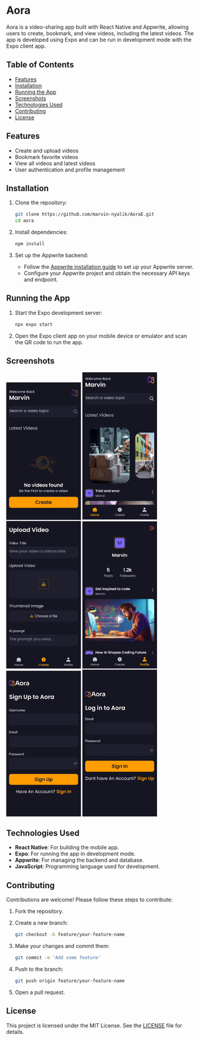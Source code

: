 # Aora

Aora is a video-sharing app built with React Native and Appwrite, allowing users to create, bookmark, and view videos, including the latest videos. The app is developed using Expo and can be run in development mode with the Expo client app.



## Table of Contents

- [Features](#features)
- [Installation](#installation)
- [Running the App](#running-the-app)
- [Screenshots](#screenshots)
- [Technologies Used](#technologies-used)
- [Contributing](#contributing)
- [License](#license)

## Features

- Create and upload videos
- Bookmark favorite videos
- View all videos and latest videos
- User authentication and profile management

## Installation

1. Clone the repository:

   ```bash
   git clone https://github.com/marvin-nyalik/AoraE.git
   cd aora
   ```

2. Install dependencies:

   ```bash
   npm install
   ```

3. Set up the Appwrite backend:
   - Follow the [Appwrite installation guide](https://appwrite.io/docs/installation) to set up your Appwrite server.
   - Configure your Appwrite project and obtain the necessary API keys and endpoint.


## Running the App

1. Start the Expo development server:

   ```bash
   npx expo start
   ```

2. Open the Expo client app on your mobile device or emulator and scan the QR code to run the app.

## Screenshots
<img src="./screenshots/Screenshot_2024-07-30-13-35-23-90_f73b71075b1de7323614b647fe394240.jpg" alt="Screenshot of the application" width="200" />

<img src="./screenshots/Screenshot_2024-07-30-13-35-36-13_f73b71075b1de7323614b647fe394240.jpg" alt="Screenshot of the application" width="200" />

<img src="./screenshots/Screenshot_2024-07-30-13-35-49-59_f73b71075b1de7323614b647fe394240.jpg" alt="Screenshot of the application" width="200" />

<img src="./screenshots/Screenshot_2024-07-30-13-36-01-27_f73b71075b1de7323614b647fe394240.jpg" alt="Screenshot of the application" width="200" />

<img src="./screenshots/Screenshot_2024-07-30-13-36-19-54_f73b71075b1de7323614b647fe394240.jpg" width="200" />

<img src="./screenshots/Screenshot_2024-07-30-13-36-31-40_f73b71075b1de7323614b647fe394240.jpg" width="200" />

## Technologies Used

- **React Native**: For building the mobile app.
- **Expo**: For running the app in development mode.
- **Appwrite**: For managing the backend and database.
- **JavaScript**: Programming language used for development.

## Contributing

Contributions are welcome! Please follow these steps to contribute:

1. Fork the repository.
2. Create a new branch:

   ```bash
   git checkout -b feature/your-feature-name
   ```

3. Make your changes and commit them:

   ```bash
   git commit -m 'Add some feature'
   ```

4. Push to the branch:

   ```bash
   git push origin feature/your-feature-name
   ```

5. Open a pull request.

## License

This project is licensed under the MIT License. See the [LICENSE](LICENSE) file for details.
